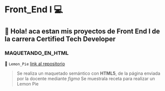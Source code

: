 # Front_End I 💻

## 👋 Hola! aca estan mis proyectos de Front End I de la carrera Certified Tech Developer

###  MAQUETANDO_EN_HTML 

🍋 `Lemon_Pie` [link al repositorio](https://github.com/fllorgarcia/Front_End)
 > Se realiza un maquetado  semántico con **HTML5**, de la página enviada por la docente mediante *figma*
     Se muestrala receta para realizar un Lemon Pie
 
